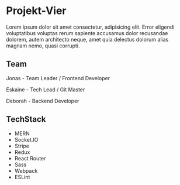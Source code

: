 # Projekt-Vier

Lorem ipsum dolor sit amet consectetur, adipisicing elit. Error eligendi voluptatibus voluptas rerum sapiente accusamus dolor recusandae dolorem, autem architecto neque, amet quia delectus dolorum alias magnam nemo, quasi corrupti.

## Team

Jonas - Team Leader / Frontend Developer

Eskaine - Tech Lead / Git Master

Deborah - Backend Developer

## TechStack

- MERN
- Socket.IO
- Stripe
- Redux
- React Router
- Sass
- Webpack
- ESLint
